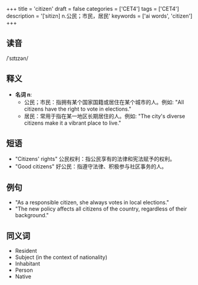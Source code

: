 +++
title = 'citizen'
draft = false
categories = ['CET4']
tags = ['CET4']
description = '[ˈsitizn] n.公民；市民，居民'
keywords = ['ai words', 'citizen']
+++

## 读音
/ˈsɪtɪzən/

## 释义
- **名词 n**:
  - 公民；市民：指拥有某个国家国籍或居住在某个城市的人。例如: "All citizens have the right to vote in elections."
  - 居民：常用于指在某一地区长期居住的人。例如: "The city's diverse citizens make it a vibrant place to live."

## 短语
- "Citizens' rights" 公民权利：指公民享有的法律和宪法赋予的权利。
- "Good citizens" 好公民：指遵守法律、积极参与社区事务的人。

## 例句
- "As a responsible citizen, she always votes in local elections."
- "The new policy affects all citizens of the country, regardless of their background."

## 同义词
- Resident
- Subject (in the context of nationality)
- Inhabitant
- Person
- Native

